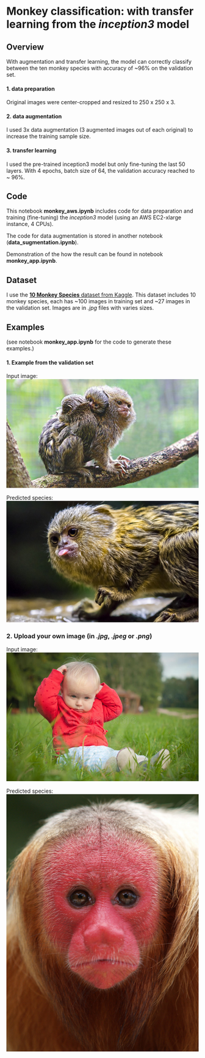 # Monkey classification: with transfer learning from  the _inception3_ model  

## Overview

With augmentation and transfer learning, the model can correctly classify between the ten monkey species with accuracy of ~96% on the validation set. 

#### 1. data preparation
Original images were center-cropped and resized to 250 x 250 x 3.
  
#### 2. data augmentation
I used 3x data augmentation (3 augmented images out of each original) to increase the training sample size. 

#### 3. transfer learning
I used the pre-trained inception3 model but only fine-tuning the last 50 layers. With 4 epochs, batch size of 64, the validation accuracy reached to ~ 96%.  

## Code

This notebook **monkey_aws.ipynb** includes code for data preparation and training (fine-tuning) the _inception3_ model (using an AWS EC2-xlarge instance, 4 CPUs). 

The code for data augmentation is stored in another notebook (**data_sugmentation.ipynb**).

Demonstration of the how the result can be found in notebook **monkey_app.ipynb**.

## Dataset

I use the [**10 Monkey Species** dataset from Kaggle](https://www.kaggle.com/slothkong/10-monkey-species). This dataset includes 10 monkey species, each has ~100 images in training set and ~27 images in the validation set. Images are in _.jpg_ files with varies sizes.

## Examples

(see notebook **monkey_app.ipynb** for the code to generate these examples.)

#### 1. Example from the validation set

Input image:
![image](data/examples/n416.jpg)

Predicted species:
![image](data/atlas/n4058.jpg)

### 2. Upload your own image (in _.jpg_, _.jpeg_ or _.png_)

Input image:
![image](data/examples/baby3.jpg)

Predicted species:
![image](data/atlas/n2157.jpg)

